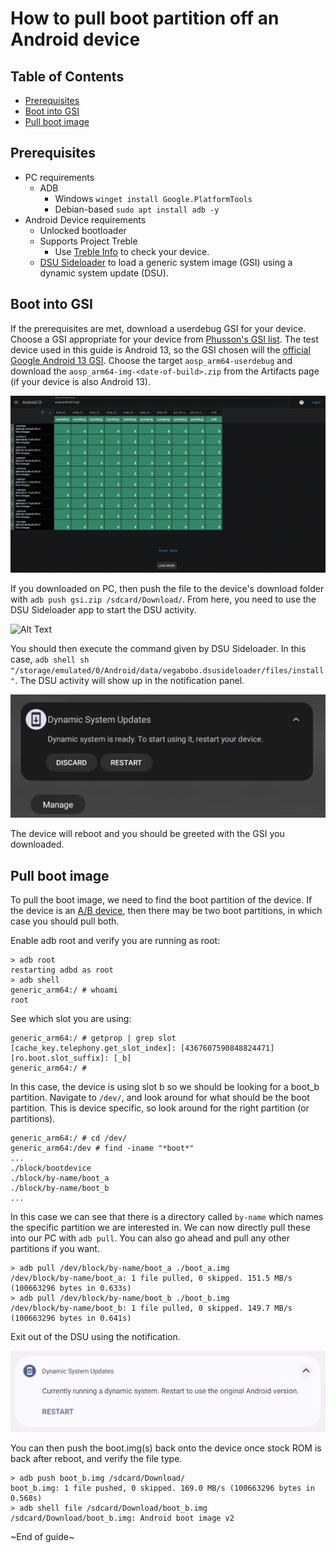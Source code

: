 # How to pull boot partition off an Android device

## Table of Contents
- [Prerequisites](#prerequisites)
- [Boot into GSI](#boot-into-gsi)
- [Pull boot image](#pull-boot-image)

## Prerequisites
- PC requirements
    - ADB
        - Windows `winget install Google.PlatformTools`
        - Debian-based `sudo apt install adb -y`
- Android Device requirements
    - Unlocked bootloader
    - Supports Project Treble
        - Use [Treble Info](https://github.com/kevintresuelo/treble) to check your device.
    - [DSU Sideloader](https://github.com/VegaBobo/DSU-Sideloader) to load a generic system image (GSI) using a dynamic system update (DSU).

## Boot into GSI
If the prerequisites are met, download a userdebug GSI for your device. Choose a GSI appropriate for your device from [Phusson's GSI list](https://github.com/phhusson/treble_experimentations/wiki/Generic-System-Image-%28GSI%29-list). The test device used in this guide is Android 13, so the GSI chosen will the [official Google Android 13 GSI](https://ci.android.com/builds/branches/aosp-android13-gsi/grid?). Choose the target `aosp_arm64-userdebug` and download the `aosp_arm64-img-<date-of-build>.zip` from the Artifacts page (if your device is also Android 13).

![Alt Text](media/download-aosp-gsi.gif)

If you downloaded on PC, then push the file to the device's download folder with `adb push gsi.zip /sdcard/Download/`. From here, you need to use the DSU Sideloader app to start the DSU activity.

![Alt Text](media/dsu-app-intro.gif)

You should then execute the command given by DSU Sideloader. In this case, `adb shell sh "/storage/emulated/0/Android/data/vegabobo.dsusideloader/files/install"`. The DSU activity will show up in the notification panel.

![Alt Text](media/dsu-notif.png)

The device will reboot and you should be greeted with the GSI you downloaded.

## Pull boot image
To pull the boot image, we need to find the boot partition of the device. If the device is an [A/B device](https://source.android.com/docs/core/ota/ab), then there may be two boot partitions, in which case you should pull both.

Enable adb root and verify you are running as root:
```
> adb root
restarting adbd as root
> adb shell
generic_arm64:/ # whoami
root
```
See which slot you are using:
```
generic_arm64:/ # getprop | grep slot
[cache_key.telephony.get_slot_index]: [4367607590848824471]
[ro.boot.slot_suffix]: [_b]
generic_arm64:/ #
```
In this case, the device is using slot b so we should be looking for a boot_b partition. Navigate to `/dev/`, and look around for what should be the boot partition. This is device specific, so look around for the right partition (or partitions).
```
generic_arm64:/ # cd /dev/
generic_arm64:/dev # find -iname "*boot*"
...
./block/bootdevice
./block/by-name/boot_a
./block/by-name/boot_b
...
```
In this case we can see that there is a directory called `by-name` which names the specific partition we are interested in. We can now directly pull these into our PC with `adb pull`. You can also go ahead and pull any other partitions if you want.
```
> adb pull /dev/block/by-name/boot_a ./boot_a.img
/dev/block/by-name/boot_a: 1 file pulled, 0 skipped. 151.5 MB/s (100663296 bytes in 0.633s)
> adb pull /dev/block/by-name/boot_b ./boot_b.img
/dev/block/by-name/boot_b: 1 file pulled, 0 skipped. 149.7 MB/s (100663296 bytes in 0.641s)
```
Exit out of the DSU using the notification.

![Alt Text](media/reboot-normal-rom.png)

You can then push the boot.img(s) back onto the device once stock ROM is back after reboot, and verify the file type.
```
> adb push boot_b.img /sdcard/Download/
boot_b.img: 1 file pushed, 0 skipped. 169.0 MB/s (100663296 bytes in 0.568s)
> adb shell file /sdcard/Download/boot_b.img
/sdcard/Download/boot_b.img: Android boot image v2
```
~End of guide~